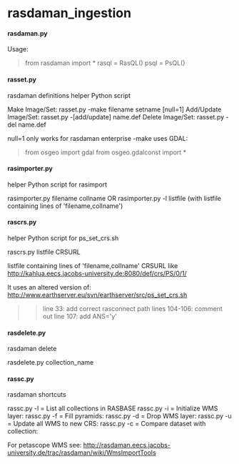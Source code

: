 rasdaman_ingestion
==================

#### rasdaman.py ####
Usage:
> from rasdaman import *
> rasql = RasQL()
> psql = PsQL()

#### rasset.py ####
rasdaman definitions helper Python script

  Make Image/Set: rasset.py -make filename setname [null=1]
  Add/Update Image/Set: rasset.py -[add/update] name.def
  Delete Image/Set: rasset.py -del name.def

null=1 only works for rasdaman enterprise
-make uses GDAL:
> from osgeo import gdal
> from osgeo.gdalconst import *

#### rasimporter.py ####
helper Python script for rasimport

  rasimporter.py filename collname
  OR
  rasimporter.py -l listfile (with listfile containing lines of 'filename,collname')
  
#### rascrs.py ####
helper Python script for ps_set_crs.sh

  rascrs.py listfile CRSURL
  
  listfile containing lines of 'filename,collname'
  CRSURL like http://kahlua.eecs.jacobs-university.de:8080/def/crs/PS/0/1/
  
It uses an altered version of: http://www.earthserver.eu/svn/earthserver/src/ps_set_crs.sh
>> line 33: add correct rasconnect path
>> lines 104-106: comment out
>> line 107: add ANS='y'

#### rasdelete.py ####
rasdaman delete

  rasdelete.py collection_name

#### rassc.py ####
rasdaman shortcuts

  rassc.py -l = List all collections in RASBASE
  rassc.py -i = Initialize WMS layer: <collName> <layerName>
  rassc.py -f = Fill pyramids: <collName>
  rassc.py -d = Drop WMS layer: <layerName>
  rassc.py -u = Update all WMS to new CRS: <Crs>
  rassc.py -c = Compare dataset with collection: <dataset> <collection>

For petascope WMS see: http://rasdaman.eecs.jacobs-university.de/trac/rasdaman/wiki/WmsImportTools
